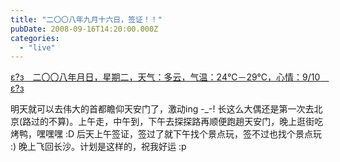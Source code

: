 ```yaml
---
title: "二〇〇八年九月十六日，签证！！"
pubDate: 2008-09-16T14:20:00.000Z
categories: 
  - "live"
---
```


[ε?з　二〇〇八年月日，星期二，天气：多云，气温：24℃－29℃，心情：9/10　ε?з](https://www.liuweinan.com)

  

明天就可以去伟大的首都瞻仰天安门了，激动ing -\_-! 长这么大偶还是第一次去北京(路过的不算)。上午走，中午到，下午去探探路再顺便跑趟天安门，晚上逛街吃烤鸭，嘿嘿嘿 :D 后天上午签证，签过了就下午找个景点玩，签不过也找个景点玩 :) 晚上飞回长沙。计划是这样的，祝我好运 :p
